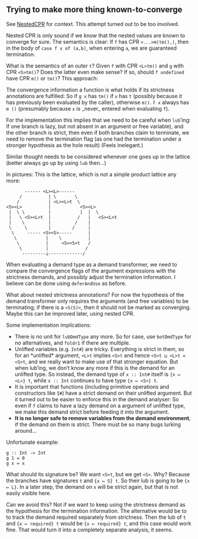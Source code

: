 ## Trying to make more thing known-to-converge



See [NestedCPR](nested-cpr#converges-detection) for context. This attempt turned out to be too involved.



Nested CPR is only sound if we know that the nested values are known to converge for sure. The semantics is clear: If `f` has CPR `<...>m(tm(),)`, then in the body of `case f x of (a,b)`, when entering `a`, we are guaranteed termination.



What is the semantics of an outer `t`? Given `f` with CPR `<L>tm()` and `g` with CPR `<S>tm()`? Does the latter even make sense? If so, should `f undefined` have CPR `m()` or `tm()`? This approach:



The convergence information a function is what holds if its strictness annotations are fulfilled: So if `g x`  has `tm()` if `x` has `t` (possibly because it has previously been evaluated by the caller), otherwise `m()`. `f x` always has `m ()` (presumably because `x` is \_never\_ entered when evaluating `f`).



For the implementation this implies that we need to be careful when `lub`’ing: If one branch is lazy, but not absent in an argument or free variable), and the other branch is strict, then even if both branches claim to terminate, we need to remove the termination flag (as one had the termination under a stronger hypothesis as the hole result) (Feels inelegant.)



Similar thought needs to be considered whenever one goes up in the lattice (better always go up by using `lub` then...)



In pictures: This is the lattice, which is not a simple product lattice any more:


```wiki
       ------ <L><L>------
     /          | \       \
    /           | <L><L>t  \
<S><L>          |           <S><L>  
 |  \ \         |           |  |  \
 |   \ <S><L>t  |          /   |   <S><L>t 
 |    \         |         /    |
 \     \        |        /     |  
  \     ----- <S><S>-----      | 
   \           |    \          |
    \          |     <S><S>t   /
     \         |              /
      ---------⊥-------------/
```


When evaluating a demand type as a demand transformer, we need to compare the convergence flags of the argument expressions with the strictness demands, and possibly adjust the termination information. I believe can be done using `deferAndUse` as before.



What about nested strictness annotations? For now the hypothesis of the demand transformer only requires the arguments (and free variables) to be terminating; if there is a `<S(S)>`, then it should not be marked as converging. Maybe this can be improved later, using nested CPR.



Some implementation implications:


- There is no unit for `lubDmdType` any more. So for case, use `botDmdType` for no alternatives, and `foldr1` if there are multiple.
- Unlifted variables (e.g. `Int#`) are tricky. Everything is strict in them, so for an \*unlifted\* argument, `<L>t` implies `<S>t` and hence `<S>t ⊔ <L>t = <S>t`, and we really want to make use of that stronger equation. But when lub’ing, we don’t know any more if this is the demand for an unlifted type. So instead, the demand type of `x :: Int#` itself is `{x ↦ <L>} t`, while `x :: Int` continues to have type `{x ↦ <S>} t`.
- It is important that functions (including primitive operations and constructors like `I#`) have a strict demand on their unlifted argument. But it turned out to be easier to enforce this in the demand analyser: So even if `f` claims to have a lazy demand on a argument of unlifted type, we make this demand strict before feeding it into the argument.
- **It is no longer safe to remove variables from the demand environment**, if the demand on them is strict. There must be so many bugs lurking around...


Unfortunate example:


```wiki
g :: Int -> Int
g 1 = 0
g x = x
```


What should its signature be? We want `<S>t`, but we get `<S>`. Why? Because the branches have signatures `t` and `{x ↦ S} t`. So their lub is going to be `{x ↦ L}`. In a later step, the demand on `x` will be strict again, but that is not easily visible here.



Can we avoid this? Not if we want to keep using the strictness demand as the hypothesis for the termination information. The alternative would be to to track the demand required separately from strictness. Then the lub of `t` and `{x ↦ required} t` would be `{x ↦ required} t`, and this case would work fine. That would turn it into a completely separate analysis, it seems.


